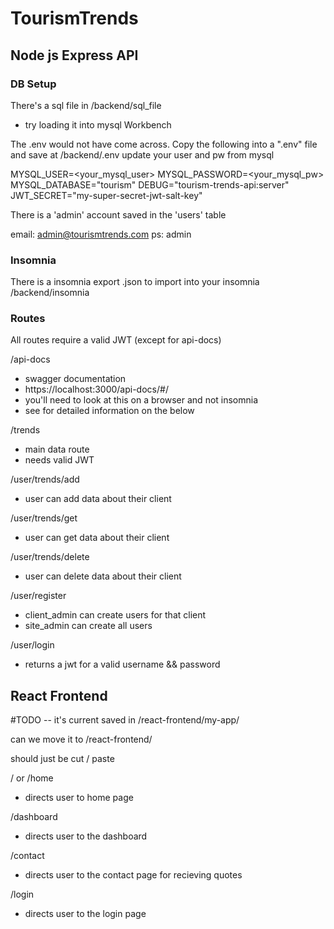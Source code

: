 # TourismTrends

## Node js Express API

### DB Setup

There's a sql file in /backend/sql_file

- try loading it into mysql Workbench

The .env would not have come across.
Copy the following into a ".env" file and save at /backend/.env
update your user and pw from mysql

MYSQL_USER=<your_mysql_user>
MYSQL_PASSWORD=<your_mysql_pw>
MYSQL_DATABASE="tourism"
DEBUG="tourism-trends-api:server"
JWT_SECRET="my-super-secret-jwt-salt-key"

There is a 'admin' account saved in the 'users' table

email: admin@tourismtrends.com
ps: admin

### Insomnia

There is a insomnia export .json to import into your insomnia
/backend/insomnia

### Routes

All routes require a valid JWT (except for api-docs)

/api-docs

- swagger documentation
- https://localhost:3000/api-docs/#/
- you'll need to look at this on a browser and not insomnia
- see for detailed information on the below

/trends

- main data route
- needs valid JWT

/user/trends/add

- user can add data about their client

/user/trends/get

- user can get data about their client

/user/trends/delete

- user can delete data about their client

/user/register

- client_admin can create users for that client
- site_admin can create all users

/user/login

- returns a jwt for a valid username && password

## React Frontend

#TODO -- it's current saved in
/react-frontend/my-app/

can we move it to
/react-frontend/

should just be cut / paste

/ or /home
- directs user to home page

/dashboard
- directs user to the dashboard

/contact
- directs user to the contact page for recieving quotes

/login
- directs user to the login page
